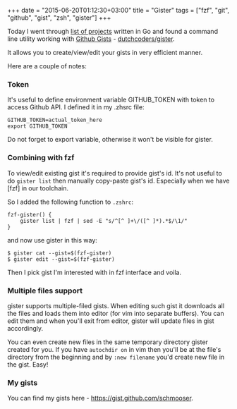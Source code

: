 +++
date = "2015-06-20T01:12:30+03:00"
title = "Gister"
tags = ["fzf", "git", "github", "gist", "zsh", "gister"]
+++

Today I went through [list of projects][list] written in Go and found a command
line utility working with [Github Gists](http://gist.github.com) -
[dutchcoders/gister][gister].

It allows you to create/view/edit your gists in very efficient manner.

Here are a couple of notes:

### Token

It's useful to define environment variable GITHUB\_TOKEN with token to access Github
API. I defined it in my .zhsrc file:

    GITHUB_TOKEN=actual_token_here
    export GITHUB_TOKEN

Do not forget to export variable, otherwise it won't be visible for gister.

### Combining with fzf

To view/edit existing gist it's required to provide gist's id. It's not useful
to do `gister list` then manually copy-paste gist's id. Especially when we have
[fzf] in our toolchain.

So I added the following function to `.zshrc`:

    fzf-gister() {
        gister list | fzf | sed -E "s/^[^ ]+\/([^ ]*).*$/\1/"
    }

and now use gister in this way:

    $ gister cat --gist=$(fzf-gister)
    $ gister edit --gist=$(fzf-gister)

Then I pick gist I'm interested with in fzf interface and voila.

### Multiple files support

gister supports multiple-filed gists. When editing such gist it downloads all
the files and loads them into editor (for vim into separate buffers). You can
edit them and when you'll exit from editor, gister will update files in gist
accordingly.

You can even create new files in the same temporary directory gister created for
you. If you have `autochdir on` in vim then you'll be at the file's directory
from the beginning and by `:new filename` you'd create new file in the gist.
Easy!


### My gists

You can find my gists here - https://gist.github.com/schmooser.

[list]: https://github.com/golang/go/wiki/Projects
[gister]: https://github.com/dutchcoders/gister
